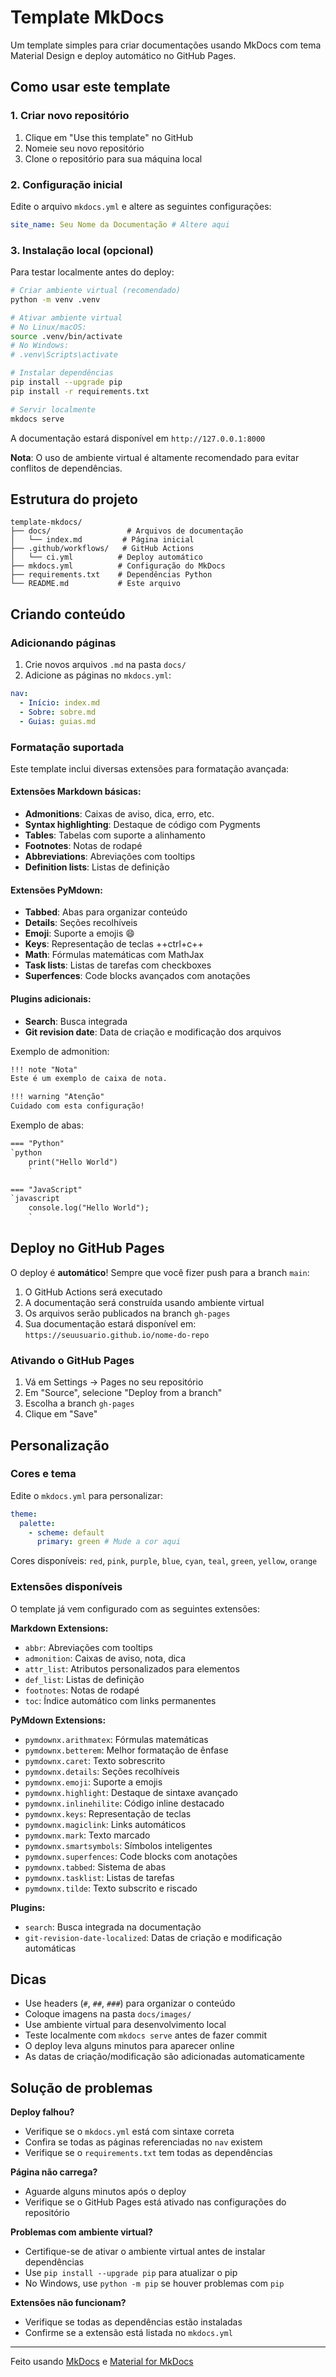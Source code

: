 # Template MkDocs

Um template simples para criar documentações usando MkDocs com tema Material Design e deploy automático no GitHub Pages.

## Como usar este template

### 1. Criar novo repositório

1. Clique em "Use this template" no GitHub
2. Nomeie seu novo repositório
3. Clone o repositório para sua máquina local

### 2. Configuração inicial

Edite o arquivo `mkdocs.yml` e altere as seguintes configurações:

```yaml
site_name: Seu Nome da Documentação # Altere aqui
```

### 3. Instalação local (opcional)

Para testar localmente antes do deploy:

```bash
# Criar ambiente virtual (recomendado)
python -m venv .venv

# Ativar ambiente virtual
# No Linux/macOS:
source .venv/bin/activate
# No Windows:
# .venv\Scripts\activate

# Instalar dependências
pip install --upgrade pip
pip install -r requirements.txt

# Servir localmente
mkdocs serve
```

A documentação estará disponível em `http://127.0.0.1:8000`

**Nota**: O uso de ambiente virtual é altamente recomendado para evitar conflitos de dependências.

## Estrutura do projeto

```
template-mkdocs/
├── docs/                 # Arquivos de documentação
│   └── index.md         # Página inicial
├── .github/workflows/   # GitHub Actions
│   └── ci.yml          # Deploy automático
├── mkdocs.yml          # Configuração do MkDocs
├── requirements.txt    # Dependências Python
└── README.md           # Este arquivo
```

## Criando conteúdo

### Adicionando páginas

1. Crie novos arquivos `.md` na pasta `docs/`
2. Adicione as páginas no `mkdocs.yml`:

```yaml
nav:
  - Início: index.md
  - Sobre: sobre.md
  - Guias: guias.md
```

### Formatação suportada

Este template inclui diversas extensões para formatação avançada:

#### Extensões Markdown básicas:

- **Admonitions**: Caixas de aviso, dica, erro, etc.
- **Syntax highlighting**: Destaque de código com Pygments
- **Tables**: Tabelas com suporte a alinhamento
- **Footnotes**: Notas de rodapé
- **Abbreviations**: Abreviações com tooltips
- **Definition lists**: Listas de definição

#### Extensões PyMdown:

- **Tabbed**: Abas para organizar conteúdo
- **Details**: Seções recolhíveis
- **Emoji**: Suporte a emojis :smile:
- **Keys**: Representação de teclas ++ctrl+c++
- **Math**: Fórmulas matemáticas com MathJax
- **Task lists**: Listas de tarefas com checkboxes
- **Superfences**: Code blocks avançados com anotações

#### Plugins adicionais:

- **Search**: Busca integrada
- **Git revision date**: Data de criação e modificação dos arquivos

Exemplo de admonition:

```markdown
!!! note "Nota"
Este é um exemplo de caixa de nota.

!!! warning "Atenção"
Cuidado com esta configuração!
```

Exemplo de abas:

```markdown
=== "Python"
`python
    print("Hello World")
    `

=== "JavaScript"
`javascript
    console.log("Hello World");
    `
```

## Deploy no GitHub Pages

O deploy é **automático**! Sempre que você fizer push para a branch `main`:

1. O GitHub Actions será executado
2. A documentação será construída usando ambiente virtual
3. Os arquivos serão publicados na branch `gh-pages`
4. Sua documentação estará disponível em: `https://seuusuario.github.io/nome-do-repo`

### Ativando o GitHub Pages

1. Vá em Settings → Pages no seu repositório
2. Em "Source", selecione "Deploy from a branch"
3. Escolha a branch `gh-pages`
4. Clique em "Save"

## Personalização

### Cores e tema

Edite o `mkdocs.yml` para personalizar:

```yaml
theme:
  palette:
    - scheme: default
      primary: green # Mude a cor aqui
```

Cores disponíveis: `red`, `pink`, `purple`, `blue`, `cyan`, `teal`, `green`, `yellow`, `orange`

### Extensões disponíveis

O template já vem configurado com as seguintes extensões:

**Markdown Extensions:**

- `abbr`: Abreviações com tooltips
- `admonition`: Caixas de aviso, nota, dica
- `attr_list`: Atributos personalizados para elementos
- `def_list`: Listas de definição
- `footnotes`: Notas de rodapé
- `toc`: Índice automático com links permanentes

**PyMdown Extensions:**

- `pymdownx.arithmatex`: Fórmulas matemáticas
- `pymdownx.betterem`: Melhor formatação de ênfase
- `pymdownx.caret`: Texto sobrescrito
- `pymdownx.details`: Seções recolhíveis
- `pymdownx.emoji`: Suporte a emojis
- `pymdownx.highlight`: Destaque de sintaxe avançado
- `pymdownx.inlinehilite`: Código inline destacado
- `pymdownx.keys`: Representação de teclas
- `pymdownx.magiclink`: Links automáticos
- `pymdownx.mark`: Texto marcado
- `pymdownx.smartsymbols`: Símbolos inteligentes
- `pymdownx.superfences`: Code blocks com anotações
- `pymdownx.tabbed`: Sistema de abas
- `pymdownx.tasklist`: Listas de tarefas
- `pymdownx.tilde`: Texto subscrito e riscado

**Plugins:**

- `search`: Busca integrada na documentação
- `git-revision-date-localized`: Datas de criação e modificação automáticas

## Dicas

- Use headers (`#`, `##`, `###`) para organizar o conteúdo
- Coloque imagens na pasta `docs/images/`
- Use ambiente virtual para desenvolvimento local
- Teste localmente com `mkdocs serve` antes de fazer commit
- O deploy leva alguns minutos para aparecer online
- As datas de criação/modificação são adicionadas automaticamente

## Solução de problemas

**Deploy falhou?**

- Verifique se o `mkdocs.yml` está com sintaxe correta
- Confira se todas as páginas referenciadas no `nav` existem
- Verifique se o `requirements.txt` tem todas as dependências

**Página não carrega?**

- Aguarde alguns minutos após o deploy
- Verifique se o GitHub Pages está ativado nas configurações do repositório

**Problemas com ambiente virtual?**

- Certifique-se de ativar o ambiente virtual antes de instalar dependências
- Use `pip install --upgrade pip` para atualizar o pip
- No Windows, use `python -m pip` se houver problemas com `pip`

**Extensões não funcionam?**

- Verifique se todas as dependências estão instaladas
- Confirme se a extensão está listada no `mkdocs.yml`

---

Feito usando [MkDocs](https://www.mkdocs.org/) e [Material for MkDocs](https://squidfunk.github.io/mkdocs-material/)
